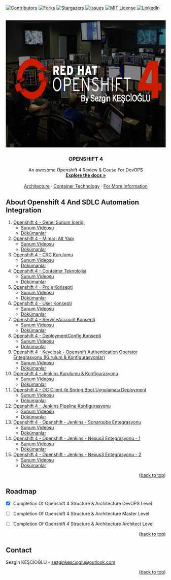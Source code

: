 <div id="top"></div>
<!--
*** Thanks for checking out the Best-README-Template. If you have a suggestion
*** that would make this better, please fork the repo and create a pull request
*** or simply open an issue with the tag "enhancement".
*** Don't forget to give the project a star!
*** Thanks again! Now go create something AMAZING! :D
-->



<!-- PROJECT SHIELDS -->
<!--
*** I'm using markdown "reference style" links for readability.
*** Reference links are enclosed in brackets [ ] instead of parentheses ( ).
*** See the bottom of this document for the declaration of the reference variables
*** for contributors-url, forks-url, etc. This is an optional, concise syntax you may use.
*** https://www.markdownguide.org/basic-syntax/#reference-style-links
-->
[![Contributors][contributors-shield]][contributors-url]
[![Forks][forks-shield]][forks-url]
[![Stargazers][stars-shield]][stars-url]
[![Issues][issues-shield]][issues-url]
[![MIT License][license-shield]][license-url]
[![LinkedIn][linkedin-shield]][linkedin-url]



<!-- PROJECT LOGO -->
<br />
<div align="center">
  <a href="https://www.youtube.com/channel/UCLty1q99Ep6nQPmsIsdaUMQ" target="_blank">
    <img src="https://raw.githubusercontent.com/GlobalHyperSolutions/presentation-openshift/master/banner.png" alt="Logo" width="800" height="400">
  </a>

<h3 align="center">OPENSHIFT 4</h3>

  <p align="center">
    An awesome Openshift 4 Review & Couse For DevOPS 
    <br />
    <a href="https://github.com/GlobalHyperSolutions/presentation-openshift" target="_blank"><strong>Explore the docs »</strong></a>
    <br />
    <br />
    <a href="https://www.youtube.com/watch?v=rQEr0NRAYFo" target="_blank">Architecture</a>
    ·
    <a href="https://www.youtube.com/watch?v=CowqImO1rmE&t" target="_blank">Container Technology</a>
    ·
    <a href="https://www.youtube.com/@hypertechnologies5141/videos" target="_blank">For More Information</a>
  </p>
</div>







<!-- ABOUT THE PROJECT -->
## About Openshift 4 And SDLC Automation Integration

<ol>
    <li>
      <a href="#about-the-project">Openshift 4 - Genel Sunum İçeriği</a>
      <ul>
        <li><a href="https://www.youtube.com/watch?v=lf9J8tziikA" target="_blank">Sunum Videosu</a></li>
        <li><a href="#about-the-project">Dökümanlar</a></li>
      </ul>
    </li>    
    <li>
      <a href="#about-the-project">Openshift 4 - Mimari Alt Yapı</a>
      <ul>
        <li><a href="https://www.youtube.com/watch?v=rQEr0NRAYFo" target="_blank">Sunum Videosu</a></li>
        <li><a href="https://github.com/GlobalHyperSolutions/presentation-openshift/tree/master/Openshift%204%20-%20Mimari%20ve%20Alt%20Yap%C4%B1" target="_blank">Dökümanlar</a></li>
      </ul>
    </li>    
    <li>
      <a href="#about-the-project">Openshift 4 - CRC Kurulumu</a>
      <ul>
        <li><a href="https://www.youtube.com/watch?v=DYtQFhbPuQY" target="_blank">Sunum Videosu</a></li>
        <li><a href="https://github.com/GlobalHyperSolutions/presentation-openshift/tree/master/Openshift%204%20-%20CRC%20Kurulumu" target="_blank">Dökümanlar</a></li>
      </ul>
    </li>
    <li>
      <a href="#about-the-project">Openshift 4 - Container Teknolojisi</a>
      <ul>
        <li><a href="https://www.youtube.com/watch?v=CowqImO1rmE" target="_blank">Sunum Videosu</a></li>
        <li><a href="https://github.com/GlobalHyperSolutions/presentation-openshift/tree/master/Openshift%204%20-%20Container%20Technolojisi" target="_blank">Dökümanlar</a></li>
      </ul>
    </li>
    <li>
      <a href="#about-the-project">Openshift 4 - Proje Konsepti</a>
      <ul>
        <li><a href="https://www.youtube.com/watch?v=QfQB882D67Y" target="_blank">Sunum Videosu</a></li>
        <li><a href="https://github.com/GlobalHyperSolutions/presentation-openshift/tree/master/Openshift%204%20-%20Proje%20Konsepti" target="_blank">Dökümanlar</a></li>
      </ul>
    </li>
    <li>
      <a href="#about-the-project">Openshift 4 - User Konsepti</a>
      <ul>
        <li><a href="https://www.youtube.com/watch?v=D0JfuktDDvw" target="_blank">Sunum Videosu</a></li>
        <li><a href="https://github.com/GlobalHyperSolutions/presentation-openshift/tree/master/Openshift%204%20-%20User%20Konsepti" target="_blank">Dökümanlar</a></li>
      </ul>
    </li>
    <li>
      <a href="#about-the-project">Openshift 4 - ServiceAccount Konsepti</a>
      <ul>
        <li><a href="https://www.youtube.com/watch?v=OYGrX5pWcu4" target="_blank">Sunum Videosu</a></li>
        <li><a href="https://github.com/GlobalHyperSolutions/presentation-openshift/tree/master/Openshift%204%20-%20ServiceAccount%20Konsepti" target="_blank">Dökümanlar</a></li>
      </ul>
    </li>
    <li>
      <a href="#about-the-project">Openshift 4 - DeploymentConfig Konsepti</a>
      <ul>
        <li><a href="https://www.youtube.com/watch?v=p0MAHeMOgt4" target="_blank">Sunum Videosu</a></li>
        <li><a href="https://github.com/GlobalHyperSolutions/presentation-openshift/tree/master/Openshift%204%20-%20DeploymentConfig%20Konsepti" target="_blank">Dökümanlar</a></li>
      </ul>
    </li>
    <li>
      <a href="#about-the-project">Openshift 4 - Keycloak - Openshift Authentication Operator Entegrasyonu (Kurulum & Konfigurasyonlar)</a>
      <ul>
        <li><a href="https://www.youtube.com/watch?v=vMHIykNueXo" target="_blank">Sunum Videosu</a></li>
        <li><a href="https://github.com/GlobalHyperSolutions/presentation-openshift/tree/master/Openshift%204%20-%20Keycloak%20-%20Openshift%20Authentication%20Operator%20Entegrasyonu%20(Kurulum%20%26%20Konfigurasyonlar)" target="_blank">Dökümanlar</a></li>
      </ul>
    </li>
    <li>
      <a href="#about-the-project">Openshift 4 - Jenkins Kurulumu & Konfigurasyonu</a>
      <ul>
        <li><a href="https://www.youtube.com/watch?v=hOpw4jkhb_c" target="_blank">Sunum Videosu</a></li>
        <li><a href="https://github.com/GlobalHyperSolutions/presentation-openshift/tree/master/Openshift%204%20-%20Jenkins%20-%20Openshift%20Entegrasyonu" target="_blank">Dökümanlar</a></li>
      </ul>
    </li>
    <li>
      <a href="#about-the-project">Openshift 4 - OC Client ile Spring Boot Uygulaması Deployment</a>
      <ul>
        <li><a href="https://www.youtube.com/watch?v=ZMg3G4Kxdu0" target="_blank">Sunum Videosu</a></li>
        <li><a href="https://github.com/GlobalHyperSolutions/presentation-openshift/tree/master/Openshift%204%20-%20OC%20Client%20ile%20Spring%20Boot%20Uygulamas%C4%B1%20Deployment" target="_blank">Dökümanlar</a></li>
      </ul>
    </li>
    <li>
      <a href="#about-the-project">Openshift 4 - Jenkins Pipeline Konfigurasyonu</a>
      <ul>
        <li><a href="https://www.youtube.com/watch?v=FxEc-4klMRE" target="_blank">Sunum Videosu</a></li>
        <li><a href="https://github.com/GlobalHyperSolutions/presentation-openshift/tree/master/Openshift%204%20-%20Jenkins%20Pipeline%20Konfigurasyonu" target="_blank">Dökümanlar</a></li>
      </ul>
    </li>
    <li>
      <a href="#about-the-project">Openshift 4 - Openshift - Jenkins - Sonarqube Entegrasyonu</a>
      <ul>
        <li><a href="https://www.youtube.com/watch?v=ZysQvsuvobU" target="_blank">Sunum Videosu</a></li>
        <li><a href="https://github.com/GlobalHyperSolutions/presentation-openshift/tree/master/Openshift%204%20-%20Openshift%20-%20Jenkins%20-%20Sonarqube%20Entegrasyonu" target="_blank">Dökümanlar</a></li>
      </ul>
    </li>
    <li>
      <a href="#about-the-project">Openshift 4 - Openshift - Jenkins - Nexus3 Entegrasyonu - 1</a>
      <ul>
        <li><a href="https://www.youtube.com/watch?v=dYA_tNYScX4" target="_blank">Sunum Videosu</a></li>
        <li><a href="https://github.com/GlobalHyperSolutions/presentation-openshift/tree/master/Openshift%204%20-%20Openshift%20-%20Jenkins%20-%20Nexus3%20Entegrasyonu%20-%201" target="_blank">Dökümanlar</a></li>
      </ul>
    </li>
    <li>
      <a href="#about-the-project">Openshift 4 - Openshift - Jenkins - Nexus3 Entegrasyonu - 2</a>
      <ul>
        <li><a href="https://www.youtube.com/watch?v=kvWBo4fuows" target="_blank">Sunum Videosu</a></li>
        <li><a href="https://github.com/GlobalHyperSolutions/presentation-openshift/tree/master/Openshift%204%20-%20Openshift%20-%20Jenkins%20-%20Nexus3%20Entegrasyonu%20-%202" target="_blank">Dökümanlar</a></li>
      </ul>
    </li>
  </ol>

<p align="right">(<a href="#top">back to top</a>)</p>







<!-- ROADMAP -->
## Roadmap

- [x] Completion Of Openshift 4 Structure & Architecture DevOPS Level
- [ ] Completion Of Openshift 4 Structure & Architecture Master Level
- [ ] Completion Of Openshift 4 Structure & Architecture Architect Level


<p align="right">(<a href="#top">back to top</a>)</p>




<!-- CONTACT -->
## Contact

Sezgin KEŞCİOĞLU - sezginkescioglu@outlook.com



<p align="right">(<a href="#top">back to top</a>)</p>




<!-- MARKDOWN LINKS & IMAGES -->
<!-- https://www.markdownguide.org/basic-syntax/#reference-style-links -->
[contributors-shield]: https://img.shields.io/github/contributors/othneildrew/Best-README-Template.svg?style=for-the-badge
[contributors-url]: https://github.com/GlobalHyperSolutions/presentation-openshift/graphs/contributors
[forks-shield]: https://img.shields.io/github/forks/othneildrew/Best-README-Template.svg?style=for-the-badge
[forks-url]: https://github.com/GlobalHyperSolutions/presentation-openshift/network/members
[stars-shield]: https://img.shields.io/github/stars/othneildrew/Best-README-Template.svg?style=for-the-badge
[stars-url]: https://github.com/GlobalHyperSolutions/presentation-openshift/stargazers
[issues-shield]: https://img.shields.io/github/issues/othneildrew/Best-README-Template.svg?style=for-the-badge
[issues-url]: https://github.com/GlobalHyperSolutions/presentation-openshift/issues
[license-shield]: https://img.shields.io/github/license/othneildrew/Best-README-Template.svg?style=for-the-badge
[license-url]: https://github.com/GlobalHyperSolutions/presentation-openshift/blob/master/LICENSE.txt
[linkedin-shield]: https://img.shields.io/badge/-LinkedIn-black.svg?style=for-the-badge&logo=linkedin&colorB=555
[linkedin-url]: https://www.linkedin.com/in/hyper-technologies/
[product-screenshot]: images/screenshot.png
[Next.js]: https://img.shields.io/badge/next.js-000000?style=for-the-badge&logo=nextdotjs&logoColor=white
[Next-url]: https://nextjs.org/
[React.js]: https://img.shields.io/badge/React-20232A?style=for-the-badge&logo=react&logoColor=61DAFB
[React-url]: https://reactjs.org/
[Vue.js]: https://img.shields.io/badge/Vue.js-35495E?style=for-the-badge&logo=vuedotjs&logoColor=4FC08D
[Vue-url]: https://vuejs.org/
[Angular.io]: https://img.shields.io/badge/Angular-DD0031?style=for-the-badge&logo=angular&logoColor=white
[Angular-url]: https://angular.io/
[Svelte.dev]: https://img.shields.io/badge/Svelte-4A4A55?style=for-the-badge&logo=svelte&logoColor=FF3E00
[Svelte-url]: https://svelte.dev/
[Laravel.com]: https://img.shields.io/badge/Laravel-FF2D20?style=for-the-badge&logo=laravel&logoColor=white
[Laravel-url]: https://laravel.com
[Bootstrap.com]: https://img.shields.io/badge/Bootstrap-563D7C?style=for-the-badge&logo=bootstrap&logoColor=white
[Bootstrap-url]: https://getbootstrap.com
[JQuery.com]: https://img.shields.io/badge/jQuery-0769AD?style=for-the-badge&logo=jquery&logoColor=white
[JQuery-url]: https://jquery.com 